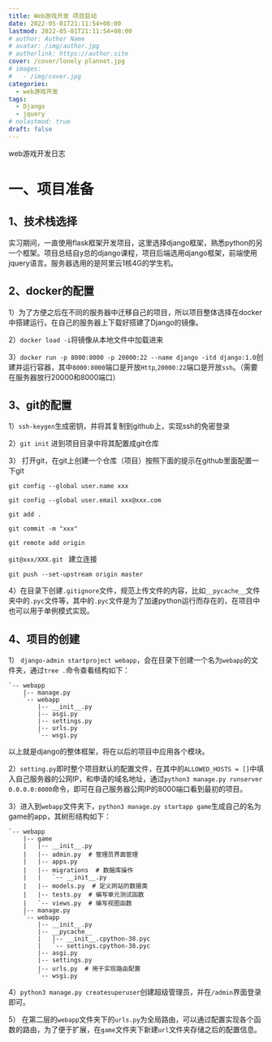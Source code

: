 ```yaml
---
title: Web游戏开发 项目启动
date: 2022-05-01T21:11:54+08:00
lastmod: 2022-05-01T21:11:54+08:00
# author: Author Name
# avatar: /img/author.jpg
# authorlink: https://author.site
cover: /cover/lonely plannet.jpg
# images:
#   - /img/cover.jpg
categories:
  - web游戏开发
tags:
  - Django
  - jquery
# nolastmod: true
draft: false
---
```


web游戏开发日志

<!--more-->

# 一、项目准备

## 1、技术栈选择

实习期间，一直使用flask框架开发项目，这里选择django框架，熟悉python的另一个框架。项目总结自y总的django课程，项目后端选用django框架，前端使用jquery语言。服务器选用的是阿里云1核4G的学生机。

## 2、docker的配置

1）为了方便之后在不同的服务器中迁移自己的项目，所以项目整体选择在docker中搭建运行。在自己的服务器上下载好搭建了Django的镜像。

2）`docker load -i`将镜像从本地文件中加载进来

3）`docker run -p 8000:8000 -p 20000:22 --name django -itd django:1.0`创建并运行容器，其中`8000:8000`端口是开放`Http`,`20000:22`端口是开放`ssh`。（需要在服务器放行20000和8000端口）

## 3、git的配置

1）`ssh-keygen`生成密钥，并将其复制到github上，实现ssh的免密登录

2）`git init`  进到项目目录中将其配置成git仓库

3） 打开git，在git上创建一个仓库（项目）按照下面的提示在github里面配置一下git

`git config --global user.name xxx`

`git config --global user.email xxx@xxx.com`

`git add .`

`git commit -m "xxx"`

`git remote add origin ` 

 `git@xxx/XXX.git `  建立连接

`git push --set-upstream origin master`

4）在目录下创建`.gitignore`文件，规范上传文件的内容，比如`__pycache__`文件夹中的`.pyc`文件等，其中的`.pyc`文件是为了加速python运行而存在的，在项目中也可以用于单例模式实现。

## 4、项目的创建

1） `django-admin startproject webapp`，会在目录下创建一个名为`webapp`的文件夹，通过`tree .`命令查看结构如下：

```
`-- webapp
    |-- manage.py
    `-- webapp
        |-- __init__.py
        |-- asgi.py
        |-- settings.py
        |-- urls.py
        `-- wsgi.py
```

以上就是django的整体框架，将在以后的项目中应用各个模块。

2）`setting.py`即时整个项目默认的配置文件，在其中的`ALLOWED_HOSTS = []`中填入自己服务器的公网IP，和申请的域名地址，通过`python3 manage.py runserver 0.0.0.0:8000`命令，即可在自己服务器公网IP的8000端口看到最初的项目。

3）进入到`webapp`文件夹下，`python3 manage.py startapp game`生成自己的名为game的app，其树形结构如下：

```
`-- webapp
    |-- game
    |   |-- __init__.py
    |   |-- admin.py  # 管理员界面管理
    |   |-- apps.py  
    |   |-- migrations  # 数据库操作 
    |   |   `-- __init__.py
    |   |-- models.py  # 定义网站的数据类
    |   |-- tests.py  # 编写单元测试函数
    |   `-- views.py  # 编写视图函数
    |-- manage.py
    `-- webapp
        |-- __init__.py
        |-- __pycache__
        |   |-- __init__.cpython-38.pyc
        |   `-- settings.cpython-38.pyc
        |-- asgi.py
        |-- settings.py
        |-- urls.py  # 用于实现路由配置
        `-- wsgi.py

```

4）`python3 manage.py createsuperuser`创建超级管理员，并在`/admin`界面登录即可。

5） 在第二层的`webapp`文件夹下的`urls.py`为全局路由，可以通过配置实现各个函数的路由，为了便于扩展，在`game`文件夹下新建`url`文件夹存储之后的配置信息。